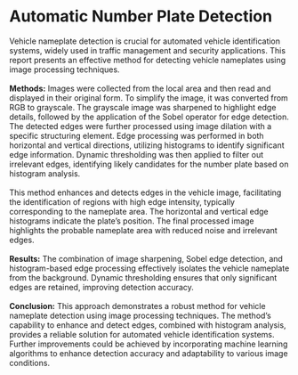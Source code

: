 <h1>Automatic Number Plate Detection</h1>


Vehicle nameplate detection is crucial for automated vehicle identification systems, widely used in traffic management and security applications. This report presents an effective method for detecting vehicle nameplates using image processing techniques.
<br><br>
<b>Methods:</b> Images were collected from the local area and then read and displayed in their original form. To simplify the image, it was converted from RGB to grayscale. The grayscale image was sharpened to highlight edge details, followed by the application of the Sobel operator for edge detection. The detected edges were further processed using image dilation with a specific structuring element. Edge processing was performed in both horizontal and vertical directions, utilizing histograms to identify significant edge information. Dynamic thresholding was then applied to filter out irrelevant edges, identifying likely candidates for the number plate based on histogram analysis.
<br><br>
This method enhances and detects edges in the vehicle image, facilitating the identification of regions with high edge intensity, typically corresponding to the nameplate area. The horizontal and vertical edge histograms indicate the plate’s position. The final processed image highlights the probable nameplate area with reduced noise and irrelevant edges.
<br><br>
<b>Results:</b> The combination of image sharpening, Sobel edge detection, and histogram-based edge processing effectively isolates the vehicle nameplate from the background. Dynamic thresholding ensures that only significant edges are retained, improving detection accuracy.
<br><br>
<b>Conclusion:</b> This approach demonstrates a robust method for vehicle nameplate detection using image processing techniques. The method’s capability to enhance and detect edges, combined with histogram analysis, provides a reliable solution for automated vehicle identification systems. Further improvements could be achieved by incorporating machine learning algorithms to enhance detection accuracy and adaptability to various image conditions.